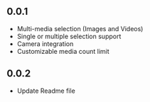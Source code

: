 ## 0.0.1

*  Multi-media selection (Images and Videos)
*  Single or multiple selection support
*  Camera integration
*  Customizable media count limit

## 0.0.2

*  Update Readme file